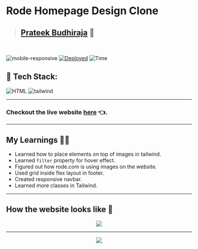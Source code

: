 # Rode Homepage Design Clone

> ## [Prateek Budhiraja](https://prateekbudhiraja.in) 👋

<br/>

![mobile-responsive](https://img.shields.io/badge/Mobile%20Responsive-Yes-green)
[![Deployed](https://img.shields.io/badge/Deployed-Yes-green)](https://rode-ashy.vercel.app/)
![Time](https://img.shields.io/badge/Time%20Taken-6hrs-green)

## 🔨 Tech Stack:

![HTML](https://img.shields.io/badge/html-3670A0?style=for-the-badge&logo=html5&logoColor=white)
![tailwind](https://img.shields.io/badge/tailwind%20css-03203C?style=for-the-badge&logo=tailwindcss&logoColor=white)

---

### Checkout the live website [here](https://rode-ashy.vercel.app/) 👈.

---

## My Learnings 🧑‍🎓

- Learned how to place elements on top of images in tailwind.
- Learned `filter` property for hover effect.
- Figured out how rode.com is using images on the website.
- Used grid inside flex layout in footer.
- Created responsive navbar.
- Learned more classes in Tailwind.

---

## How the website looks like 🌈

<p align="center">
<img src="./assets/desktop.gif" max-width=600px>
</p>

---

<p align="center">
<img src="./assets/mobile.gif" max-width=400px>
</p>
